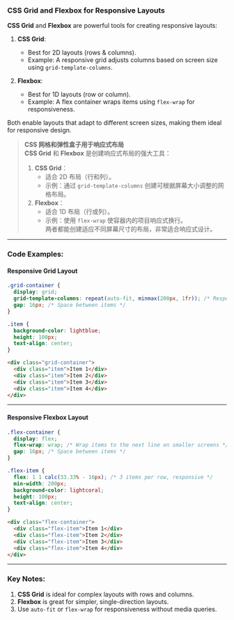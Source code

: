 ### CSS Grid and Flexbox for Responsive Layouts  

**CSS Grid** and **Flexbox** are powerful tools for creating responsive layouts:  

1. **CSS Grid**:  
   - Best for 2D layouts (rows & columns).  
   - Example: A responsive grid adjusts columns based on screen size using `grid-template-columns`.  

2. **Flexbox**:  
   - Best for 1D layouts (row or column).  
   - Example: A flex container wraps items using `flex-wrap` for responsiveness.  

Both enable layouts that adapt to different screen sizes, making them ideal for responsive design.  

> **CSS 网格和弹性盒子用于响应式布局**  
> **CSS Grid** 和 **Flexbox** 是创建响应式布局的强大工具：  
> 1. **CSS Grid**：  
>    - 适合 2D 布局（行和列）。  
>    - 示例：通过 `grid-template-columns` 创建可根据屏幕大小调整的网格布局。  
> 2. **Flexbox**：  
>    - 适合 1D 布局（行或列）。  
>    - 示例：使用 `flex-wrap` 使容器内的项目响应式换行。  
>    两者都能创建适应不同屏幕尺寸的布局，非常适合响应式设计。  

---

### Code Examples:

#### **Responsive Grid Layout**
```css
.grid-container {
  display: grid;
  grid-template-columns: repeat(auto-fit, minmax(200px, 1fr)); /* Responsive columns */
  gap: 16px; /* Space between items */
}

.item {
  background-color: lightblue;
  height: 100px;
  text-align: center;
}
```

```html
<div class="grid-container">
  <div class="item">Item 1</div>
  <div class="item">Item 2</div>
  <div class="item">Item 3</div>
  <div class="item">Item 4</div>
</div>
```

---

#### **Responsive Flexbox Layout**
```css
.flex-container {
  display: flex;
  flex-wrap: wrap; /* Wrap items to the next line on smaller screens */
  gap: 16px; /* Space between items */
}

.flex-item {
  flex: 1 1 calc(33.33% - 16px); /* 3 items per row, responsive */
  min-width: 200px;
  background-color: lightcoral;
  height: 100px;
  text-align: center;
}
```

```html
<div class="flex-container">
  <div class="flex-item">Item 1</div>
  <div class="flex-item">Item 2</div>
  <div class="flex-item">Item 3</div>
  <div class="flex-item">Item 4</div>
</div>
```

---

### Key Notes:  
1. **CSS Grid** is ideal for complex layouts with rows and columns.  
2. **Flexbox** is great for simpler, single-direction layouts.  
3. Use `auto-fit` or `flex-wrap` for responsiveness without media queries.